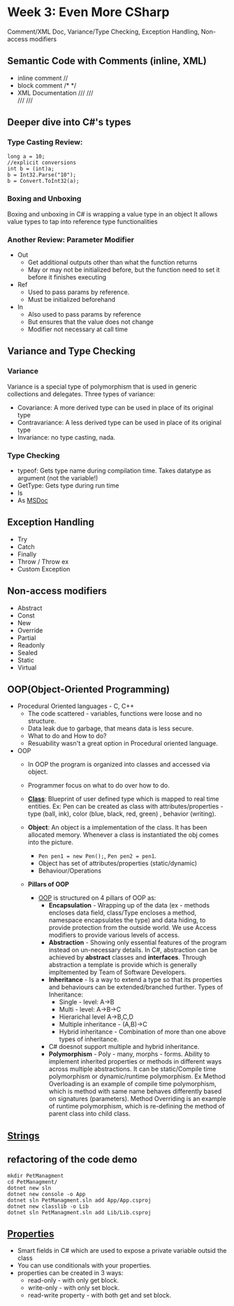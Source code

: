 # Week 3: Even More CSharp
Comment/XML Doc, Variance/Type Checking, Exception Handling, Non-access modifiers

## Semantic Code with Comments (inline, XML)
* inline comment //
* block comment /* */
* XML Documentation ///
///<summary></summary>
///<remarks></remarks>
///<params></params>

## Deeper dive into C#'s types
### Type Casting Review:
    long a = 10;
    //explicit conversions
    int b = (int)a;
    b = Int32.Parse("10");
    b = Convert.ToInt32(a);

### Boxing and Unboxing
Boxing and unboxing in C# is wrapping a value type in an object
It allows value types to tap into reference type functionalities

### Another Review: Parameter Modifier
* Out
    - Get additional outputs other than what the function returns
    - May or may not be initialized before, but the function need to set it before it finishes executing
* Ref
    - Used to pass params by reference.
    - Must be initialized beforehand
* In
    - Also used to pass params by reference
    - But ensures that the value does not change
    - Modifier not necessary at call time

## Variance and Type Checking
### Variance
Variance is a special type of polymorphism that is used in generic collections and delegates.
Three types of variance:
* Covariance: A more derived type can be used in place of its original type
* Contravariance: A less derived type can be used in place of its original type
* Invariance: no type casting, nada.

### Type Checking
* typeof: Gets type name during compilation time. Takes datatype as argument (not the variable!)
* GetType: Gets type during run time
* Is
* As
[MSDoc](https://docs.microsoft.com/en-us/dotnet/csharp/language-reference/operators/type-testing-and-cast)

## Exception Handling
* Try
* Catch
* Finally
* Throw / Throw ex
* Custom Exception

## Non-access modifiers
* Abstract
* Const
* New
* Override
* Partial
* Readonly
* Sealed
* Static
* Virtual

## OOP(Object-Oriented Programming)
- Procedural Oriented languages - C, C++
  - The code scattered - variables, functions were loose and no structure.
  - Data leak due to garbage, that means data is less secure.
  - What to do and How to do?
  - Resuability wasn't a great option in Procedural oriented language.
- OOP
  - In OOP the program is organized into classes and accessed via object.
  - Programmer focus on what to do over how to do.
  - **[Class](https://docs.microsoft.com/en-us/dotnet/csharp/fundamentals/tutorials/classes)**: Blueprint of user defined type which is mapped to real time entities. Ex: Pen can be created as class with attributes/properties - type (ball, ink), color (blue, black, red, green) , behavior (writing).
  - **Object**: An object is a implementation of the class. It has been allocated memory. Whenever a class is instantiated the obj comes into the picture.
    - `Pen pen1 = new Pen();`, `Pen pen2 = pen1`.
    - Object has set of attributes/properties (static/dynamic)
    - Behaviour/Operations
  
  - **Pillars of OOP**
    - [OOP](https://docs.microsoft.com/en-us/dotnet/csharp/fundamentals/tutorials/oop) is structured on 4 pillars of OOP as:
      - **Encapsulation** - Wrapping up of the data (ex - methods encloses data field, class/Type encloses a method, namespace encapsulates the type) and data hiding, to provide protection from the outside world. We use Access modifiers to provide various levels of access.
      - **Abstraction** - Showing only essential features of the program instead on un-necessary details. In C#, abstraction can be achieved by **abstract** classes and **interfaces**. Through abstraction a template is provide which is generally impltemented by Team of Software Developers.
      - **Inheritance** - Is a way to extend a type so that its properties and behaviours can be extended/branched further. Types of Inheritance:
        - Single - level: A->B
        - Multi - level: A->B->C
        - Hierarichal level A->B,C,D
        - Multiple inheritance - (A,B)->C
        - Hybrid inheritance - Combination of more than one above types of inheritance.
      - C# doesnot support multiple and hybrid inheritance.
      - **Polymorphism** - Poly - many, morphs - forms. Ability to implement inherited properties or methods in different ways across multiple abstractions. It can be static/Compile time polymorphism or dynamic/runtime  polymorphism. Ex Method Overloading is an example of compile time polymorphism, which is method with same name behaves differently based on signatures (parameters). Method Overriding is an example of runtime polymorphism, which is re-defining the method of parent class into child class. 
## [Strings](https://docs.microsoft.com/en-us/dotnet/csharp/programming-guide/strings/)

## refactoring of the code demo
```
mkdir PetManagment
cd PetManagment/
dotnet new sln
dotnet new console -o App
dotnet sln PetManagment.sln add App/App.csproj
dotnet new classlib -o Lib
dotnet sln PetManagment.sln add Lib/Lib.csproj
```

## [Properties](https://docs.microsoft.com/en-us/dotnet/csharp/programming-guide/classes-and-structs/properties)
- Smart fields in C# which are used to expose a private variable outsid the class
- You can use conditionals with your properties.
- properties can be created in 3 ways:
  - read-only - with only get block.
  - write-only - with only set block.
  - read-write property - with both get and set block.